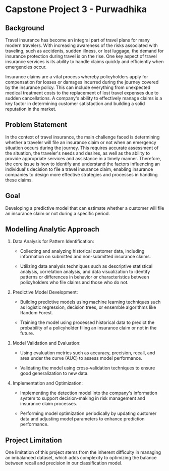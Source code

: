 # **Capstone Project 3 - Purwadhika**

## **Background**

Travel insurance has become an integral part of travel plans for many modern travelers. With increasing awareness of the risks associated with traveling, such as accidents, sudden illness, or lost luggage, the demand for insurance protection during travel is on the rise. One key aspect of travel insurance services is its ability to handle claims quickly and efficiently when emergencies occur.

Insurance claims are a vital process whereby policyholders apply for compensation for losses or damages incurred during the journey covered by the insurance policy. This can include everything from unexpected medical treatment costs to the replacement of lost travel expenses due to sudden cancellations. A company's ability to effectively manage claims is a key factor in determining customer satisfaction and building a solid reputation in the market.

## **Problem Statement**

In the context of travel insurance, the main challenge faced is determining whether a traveler will file an insurance claim or not when an emergency situation occurs during the journey. This requires accurate assessment of the situation, the traveler's needs and desires, as well as the ability to provide appropriate services and assistance in a timely manner. Therefore, the core issue is how to identify and understand the factors influencing an individual's decision to file a travel insurance claim, enabling insurance companies to design more effective strategies and processes in handling these claims.

## **Goal**

Developing a predictive model that can estimate whether a customer will file an insurance claim or not during a specific period.

## **Modelling Analytic Approach**

1. Data Analysis for Pattern Identification:
   
   - Collecting and analyzing historical customer data, including information on submitted and non-submitted insurance claims.
   
   - Utilizing data analysis techniques such as descriptive statistical analysis, correlation analysis, and data visualization to identify patterns or differences in behavior or characteristics between policyholders who file claims and those who do not.

2. Predictive Model Development:
   
   - Building predictive models using machine learning techniques such as logistic regression, decision trees, or ensemble algorithms like Random Forest.
   
   - Training the model using processed historical data to predict the probability of a policyholder filing an insurance claim or not in the future.

3. Model Validation and Evaluation:
   
   - Using evaluation metrics such as accuracy, precision, recall, and area under the curve (AUC) to assess model performance.
   
   - Validating the model using cross-validation techniques to ensure good generalization to new data.

4. Implementation and Optimization:
   
   - Implementing the detection model into the company's information system to support decision-making in risk management and insurance claim processes.
   
   - Performing model optimization periodically by updating customer data and adjusting model parameters to enhance prediction performance.

## **Project Limitation**

One limitation of this project stems from the inherent difficulty in managing an imbalanced dataset, which adds complexity to optimizing the balance between recall and precision in our classification model.
